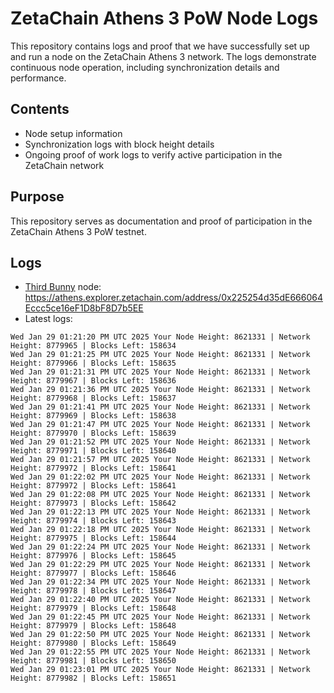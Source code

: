 # ZetaChain Athens 3 PoW Node Logs
This repository contains logs and proof that we have successfully set up and run a node on the ZetaChain Athens 3 network. The logs demonstrate continuous node operation, including synchronization details and performance.

## Contents
- Node setup information
- Synchronization logs with block height details
- Ongoing proof of work logs to verify active participation in the ZetaChain network

## Purpose
This repository serves as documentation and proof of participation in the ZetaChain Athens 3 PoW testnet.

## Logs

- [Third Bunny](https://thirdbunny.xyz/) node: https://athens.explorer.zetachain.com/address/0x225254d35dE666064Eccc5ce16eF1D8bF8D7b5EE
- Latest logs:
```
Wed Jan 29 01:21:20 PM UTC 2025 Your Node Height: 8621331 | Network Height: 8779965 | Blocks Left: 158634
Wed Jan 29 01:21:25 PM UTC 2025 Your Node Height: 8621331 | Network Height: 8779966 | Blocks Left: 158635
Wed Jan 29 01:21:31 PM UTC 2025 Your Node Height: 8621331 | Network Height: 8779967 | Blocks Left: 158636
Wed Jan 29 01:21:36 PM UTC 2025 Your Node Height: 8621331 | Network Height: 8779968 | Blocks Left: 158637
Wed Jan 29 01:21:41 PM UTC 2025 Your Node Height: 8621331 | Network Height: 8779969 | Blocks Left: 158638
Wed Jan 29 01:21:47 PM UTC 2025 Your Node Height: 8621331 | Network Height: 8779970 | Blocks Left: 158639
Wed Jan 29 01:21:52 PM UTC 2025 Your Node Height: 8621331 | Network Height: 8779971 | Blocks Left: 158640
Wed Jan 29 01:21:57 PM UTC 2025 Your Node Height: 8621331 | Network Height: 8779972 | Blocks Left: 158641
Wed Jan 29 01:22:02 PM UTC 2025 Your Node Height: 8621331 | Network Height: 8779972 | Blocks Left: 158641
Wed Jan 29 01:22:08 PM UTC 2025 Your Node Height: 8621331 | Network Height: 8779973 | Blocks Left: 158642
Wed Jan 29 01:22:13 PM UTC 2025 Your Node Height: 8621331 | Network Height: 8779974 | Blocks Left: 158643
Wed Jan 29 01:22:18 PM UTC 2025 Your Node Height: 8621331 | Network Height: 8779975 | Blocks Left: 158644
Wed Jan 29 01:22:24 PM UTC 2025 Your Node Height: 8621331 | Network Height: 8779976 | Blocks Left: 158645
Wed Jan 29 01:22:29 PM UTC 2025 Your Node Height: 8621331 | Network Height: 8779977 | Blocks Left: 158646
Wed Jan 29 01:22:34 PM UTC 2025 Your Node Height: 8621331 | Network Height: 8779978 | Blocks Left: 158647
Wed Jan 29 01:22:40 PM UTC 2025 Your Node Height: 8621331 | Network Height: 8779979 | Blocks Left: 158648
Wed Jan 29 01:22:45 PM UTC 2025 Your Node Height: 8621331 | Network Height: 8779979 | Blocks Left: 158648
Wed Jan 29 01:22:50 PM UTC 2025 Your Node Height: 8621331 | Network Height: 8779980 | Blocks Left: 158649
Wed Jan 29 01:22:55 PM UTC 2025 Your Node Height: 8621331 | Network Height: 8779981 | Blocks Left: 158650
Wed Jan 29 01:23:01 PM UTC 2025 Your Node Height: 8621331 | Network Height: 8779982 | Blocks Left: 158651
```
